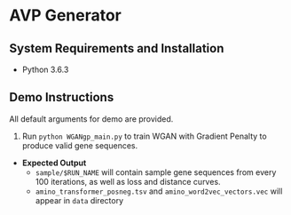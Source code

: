 # AVP Generator

## System Requirements and Installation
- Python 3.6.3

## Demo Instructions
All default arguments for demo are provided.

1) Run `python WGANgp_main.py` to train WGAN with Gradient Penalty to produce valid gene sequences.
  - **Expected Output**
    - `sample/$RUN_NAME` will contain sample gene sequences from every 100 iterations, as well as loss and distance curves.
    - `amino_transformer_posneg.tsv` and `amino_word2vec_vectors.vec` will appear in `data` directory
